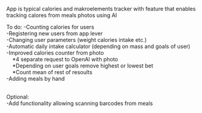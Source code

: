 App is typical calories and makroelements tracker with feature that enables tracking calores from meals photos using AI

To do:
-Counting calories for users <br>
-Registering new users from app lever <br>
-Changing user parameters (weight calories intake etc.)  <br>
-Automatic daily intake calculator (depending on mass and goals of user) <br>
-Improved calories counter from photo  <br>
&nbsp;&nbsp;&nbsp;&nbsp;*4 separate request to OpenAI with photo<br>
&nbsp;&nbsp;&nbsp;&nbsp;*Depending on user goals remove highest or lowest bet<br>
&nbsp;&nbsp;&nbsp;&nbsp;*Count mean of rest of resoults<br>
-Adding meals by hand<br>

<br>
Optional:<br>
-Add functionality allowing scanning barcodes from meals<br>
